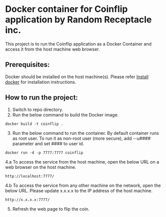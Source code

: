 # Docker container for Coinflip application by Random Receptacle inc.

 This project is to run the Coinflip application as a Docker Container and access it from the host machine web browser.
 
## Prerequisites:
  
 Docker should be installed on the host machine(s). Please refer [Install docker](https://docs.docker.com/install/) for installation instructions.
 
## How to run the project:

 1. Switch to repo directory.
 2. Run the below command to build the Docker image.
 ```
 docker build -t coinflip .
 ```
 3. Run the below command to run the container. By default container runs as root user. To run it as non-root user (more secure), add --u#### parameter and set #### to user id.
 ```
 docker run -d -p 7777:7777 coinflip
 ```
 4.a To access the service from the host machine, open the below URL on a web browser on the host machine.
 ```
 http://localhost:7777/
 ```
 4.b To access the service from any other machine on the network, open the below URL. Please update x.x.x.x to the IP address of the host machine.
 ```
 http://x.x.x.x:7777/
 ```
 5. Refresh the web page to flip the coin.
